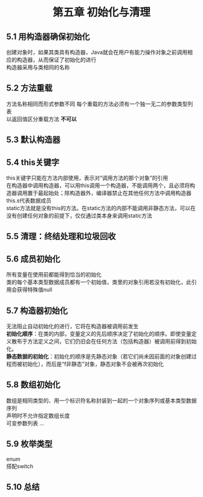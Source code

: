 # <center>第五章 初始化与清理</center>
## 5.1 用构造器确保初始化
创建对象时，如果其类具有构造器，Java就会在用户有能力操作对象之前调用相应的构造器，从而保证了初始化的进行  
构造器采用与类相同的名称  
## 5.2 方法重载
方法名称相同而形式参数不同
每个重载的方法必须有一个独一无二的参数类型列表  
以返回值区分重载方法 **不可以**  
## 5.3 默认构造器
## 5.4 this关键字
this关键字只能在方法内部使用，表示对“调用方法的那个对象”的引用  
在构造器中调用构造器，可以用this调用一个构造器，不能调用两个，且必须将构造器调用置于最起始处；除构造器外，编译器禁止在其他任何方法中调用构造器    
this.s代表数据成员  
static方法就是没有this的方法。在static方法的内部不能调用非静态方法，可以在没有创建任何对象的前提下，仅仅通过类本身来调用static方法
## 5.5 清理：终结处理和垃圾回收
## 5.6 成员初始化
所有变量在使用前都能得到恰当的初始化  
类的每个基本类型数据成员都有一个初始值，类里的对象引用若没有初始化，此引用会获得特殊值null  
## 5.7 构造器初始化
无法阻止自动初始化的进行，它将在构造器被调用前发生  
**初始化顺序**：在类的内部，变量定义的先后顺序决定了初始化的顺序。即使变量定义散布于方法定义之间，它们仍旧会在任何方法（包括构造器）被调用前得到初始化。  
**静态数据的初始化**：初始化的顺序是先静态对象（若它们尚未因前面的对象创建过程而被初始化），而后是“f非静态”对象，静态对象不会被再次初始化
## 5.8 数组初始化
数组是相同类型的、用一个标识符名称封装到一起的一个对象序列或基本类型数据序列  
声明时不允许指定数组长度  
可变参数列表 ...  
## 5.9 枚举类型
enum  
搭配switch  
## 5.10 总结
